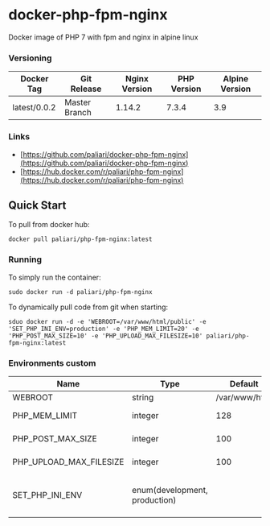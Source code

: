 # docker-php-fpm-nginx
Docker image of PHP 7 with fpm and nginx in alpine linux


### Versioning
| Docker Tag | Git Release | Nginx Version | PHP Version | Alpine Version |
|-----|-------|-----|--------|--------|
| latest/0.0.2 | Master Branch |1.14.2 | 7.3.4 | 3.9 |

### Links
- [https://github.com/paliari/docker-php-fpm-nginx](https://github.com/paliari/docker-php-fpm-nginx)
- [https://hub.docker.com/r/paliari/php-fpm-nginx](https://hub.docker.com/r/paliari/php-fpm-nginx)

## Quick Start
To pull from docker hub:
```
docker pull paliari/php-fpm-nginx:latest
```
### Running
To simply run the container:
```
sudo docker run -d paliari/php-fpm-nginx
```
To dynamically pull code from git when starting:
```
sduo docker run -d -e 'WEBROOT=/var/www/html/public' -e 'SET_PHP_INI_ENV=production' -e 'PHP_MEM_LIMIT=20' -e 'PHP_POST_MAX_SIZE=10' -e 'PHP_UPLOAD_MAX_FILESIZE=10' paliari/php-fpm-nginx:latest
```

### Environments custom
| Name | Type | Default | Info | 
|-----|-----|-----|-----|
| WEBROOT | string | /var/www/html | Set custom webroot |
| PHP_MEM_LIMIT | integer | 128 | Define PHP memory limit in MB |
| PHP_POST_MAX_SIZE | integer | 100 | Define PHP post max size in MB |
| PHP_UPLOAD_MAX_FILESIZE | integer | 100 | Define PHP upload max filesize in MB |
| SET_PHP_INI_ENV | enum(development, production) | | If defined, create /usr/local/etc/php/php.ini (recommended in production) |
